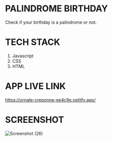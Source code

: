 # PALINDROME BIRTHDAY
Check if your birthday is a palindrome or not.

# TECH STACK
1) Javascript
2) CSS
3) HTML

# APP LIVE LINK
https://ornate-creponne-ee4c9e.netlify.app/

# SCREENSHOT
![Screenshot (26)](https://user-images.githubusercontent.com/111733870/195619482-a5f2b970-e542-4d24-881e-6378b3eb7e56.png)
